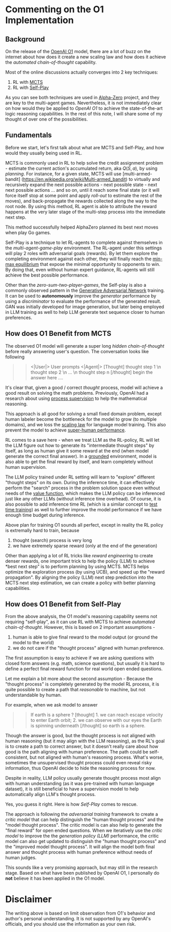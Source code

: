 # Commenting on the O1 Implementation

## Background
On the release of the [OpenAI O1](https://openai.com/index/learning-to-reason-with-llms/) model, there are a lot of buzz on the internet about how does it create a new scaling law and how does it achieve the *automated chain-of-thought* capability.

Most of the online discussions actually converges into 2 key techniques:
1. RL with [MCTS](https://en.wikipedia.org/wiki/Monte_Carlo_tree_search)
2. RL with [Self-Play](https://en.wikipedia.org/wiki/Self-play)

As you can see both techniques are used in [Alpha-Zero](https://en.wikipedia.org/wiki/AlphaZero) project, and they are key to the multi-agent games. Nevertheless, it is not immediately clear on how would they be applied to *OpenAI O1* to achieve the state-of-the-art logic reasoning capabilities. In the rest of this note, I will share some of my thought of over one of the possibilities.

## Fundamentals
Before we start, let's first talk about what are MCTS and Self-Play, and how would they usually being used in RL.

MCTS is commonly used in RL to help solve the credit assignment problem - estimate the current action's accumulated return, aka $Q(S, a)$, by using *planning*.
For instance, for a given state, MCTS will use [multi-armed-bandit] (https://en.wikipedia.org/wiki/Multi-armed_bandit) to virtually and recursively expand the next possible actions - next possible state - next next possible actions ...
and so on, until it reach some final state (or it will force itself stop at some point and apply *roll-out* to estimate the rest of the moves), and back-propagate the rewards collected along the way to the root node.
By using this method, RL agent is able to attribute the reward happens at the very later stage of the multi-step process into the immediate next step.

This method successfully helped AlphaZero planned its best next moves when play Go games.

Self-Play is a technique to let RL-agents to complete against themselves in the *multi-agent-game-play* environment.
The RL-agent under this settings will play 2 roles with adversarial goals (rewards).
By let them explore the completing environment against each other, they will finally reach the [min-max equilibrium](https://en.wikipedia.org/wiki/Minimax) that expose the minimal opportunity to opponents to win.
By doing that, even without human expert guidance, RL-agents will still achieve the best possible performance.

Other than the *zero-sum-two-player-games*, the Self-play is also a commonly observed pattern in the [Generative Adversarial Network](https://en.wikipedia.org/wiki/Generative_adversarial_network) training.
It can be used to **autonomously** improve the *generator* performance by using a *discriminator* to evaluate the performance of the generated result. GAN was initially developed for image generation, but later being employed in LLM training as well to help LLM generate text sequence closer to human preferences.


## How does O1 Benefit from MCTS
The observed O1 model will generate a super long *hidden chain-of-thought* before really answering user's question. The conversation looks like following
>> <|User|> User prompts
>> <|Agent|> [Thought] thought step 1 \n thought step 2 \n ... \n thought step n [/thought] begin the answer here ....

It's clear that, given a good / correct *thought* process, model will achieve a good result on solving the math problems. Previously, OpenAI had a research about using [process supervision](https://openai.com/index/improving-mathematical-reasoning-with-process-supervision/) to help the mathematical reasoning.

This approach is all good for solving a small fixed domain problem, except human labeler become the bottleneck for the model to grow (to multiple domains), and we loss the [scaling law](https://arxiv.org/abs/2001.08361) for language model training.
This also prevent the model to achieve [super-human performance](https://openai.com/index/introducing-superalignment/).

RL comes to a save here - when we treat LLM as the RL-policy, RL will let the LLM figure out how to generate its "intermediate thought steps" by itself, as long as human give it some reward at the end (when model generate the correct final answer).
In a [grounded](https://techcommunity.microsoft.com/t5/fasttrack-for-azure/grounding-llms/ba-p/3843857) environment, model is also able to get the final reward by itself, and learn completely without human supervision.

The LLM policy trained under RL setting will learn to "explore" different "thought steps" on its own. During the inference time, it can effectively perform the "search" process in the problem solution space even without needs of the [value function](https://en.wikipedia.org/wiki/Value_function), which makes the LLM policy can be inferenced just like any other LLMs (without inference time overhead).
Of course, it is also possible to add inference time RL (which is a similar concept to [test time training](https://arxiv.org/abs/2407.04620)) as well to further improve the model performance if we have enough time budget during inference.

Above plan for training O1 sounds all perfect, except in reality the RL policy is extremally hard to train, because
1. thought (search) process is very long
1. we have extremely sparse reward (only at the end of the generation)

Other than applying a lot of RL tricks like *reward engineering* to create denser rewards, one important trick to help the policy (LLM) to achieve *best next step" is to perform planning by using MCTS. MCTS helps optimize the exploration process (by using UCB), and speed up the "reward propagation". By aligning the policy (LLM) next step prediction into the MCTS next step estimation, we can create a policy with better planning capabilities.

## How does O1 Benefit from Self-Play
From the above analysis, the O1 model's reasoning capability seems not requiring "self-play", as it can use RL with MCTS to achieve *automated chain-of-thought*. However, this is based on 2 important assumptions -
1. human is able to give final reward to the model output (or ground the model to the world)
2. we do not care if the "thought process" aligned with human preference.

The first assumption is easy to achieve if we are asking questions with closed form answers (e.g. math, science questions), but usually it is hard to define a perfect final reward function for real world open ended questions.

Let me explain a bit more about the second assumption -
Because the "thought process" is completely generated by the model RL process, it is quite possible to create a path that *reasonable* to machine, but not understandable by human.

For example, when we ask model to answer
>> If earth is a sphere ?
>> [thought] 1. we can reach escape velocity to enter Earth orbit; 2. we can observe with our eyes the Earth is spinning underneath [/thought] so earth is a sphere.

Though the answer is good, but the thought process is not aligned with human reasoning (but it may align with the LLM reasoning), as the RL's goal is to create a path to correct answer, but it doesn't really care about how good is the path aligning with human preference. The path could be self-consistent, but not aligned with human's reasoning process.
What's worse, sometimes the unsupervised thought process could even reveal risky information, thus OpenAI decide to hide the reasoning process for now.

Despite in reality, LLM policy usually generate thought process most align with human understanding (as it was pre-trained with human language dataset), it is still beneficial to have a supervision model to help automatically align LLM's thought process.

Yes, you guess it right. Here is how *Self-Play* comes to rescue.

The approach is following the *adversarial training* framework to create a *critic model* that can help distinguish the "human thought process" and the "model thought process". The critic model is can also help to generate the "final reward" for open ended questions.
When we iteratively use the *critic model* to improve the the *generation policy (LLM)* performance, the critic model can also get updated to distinguish the "human thought process" and the "improved model thought process".  It will align the model both final answer and thought process with human preference without needs of human judges.

This sounds like a very promising approach, but may still in the research stage. Based on what have been published by OpenAI O1, I personally do **not** believe it has been applied in the O1 model.

# Disclaimer

The writing above is based on limit observation from O1's behavior and author's personal understanding. It is not supported by any OpenAI's officials, and you should use the information as your own risk.
